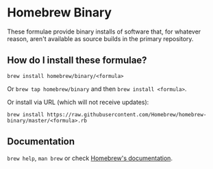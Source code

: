 # Homebrew Binary
These formulae provide binary installs of software that, for whatever reason, aren't available as source builds in the primary repository.

## How do I install these formulae?
`brew install homebrew/binary/<formula>`

Or `brew tap homebrew/binary` and then `brew install <formula>`.

Or install via URL (which will not receive updates):

```
brew install https://raw.githubusercontent.com/Homebrew/homebrew-binary/master/<formula>.rb
```

## Documentation
`brew help`, `man brew` or check [Homebrew's documentation](https://github.com/Homebrew/brew/tree/master/share/doc/homebrew#readme).
